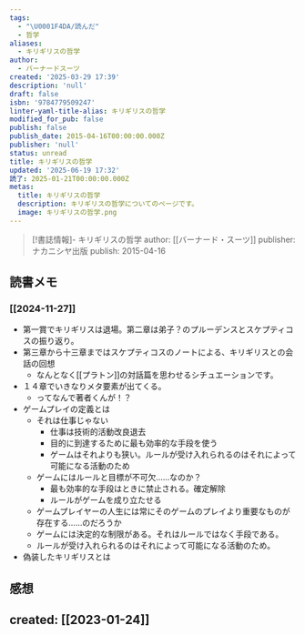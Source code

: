 ```yaml
---
tags:
  - "\U0001F4DA/読んだ"
  - 哲学
aliases:
  - キリギリスの哲学
author:
  - バーナードスーツ
created: '2025-03-29 17:39'
description: 'null'
draft: false
isbn: '9784779509247'
linter-yaml-title-alias: キリギリスの哲学
modified_for_pub: false
publish: false
publish_date: 2015-04-16T00:00:00.000Z
publisher: 'null'
status: unread
title: キリギリスの哲学
updated: '2025-06-19 17:32'
読了: 2025-01-21T00:00:00.000Z
metas:
  title: キリギリスの哲学
  description: キリギリスの哲学についてのページです。
  image: キリギリスの哲学.png
---
```

> [!書誌情報]-
>  キリギリスの哲学
>  author: [[バーナード・スーツ]]
>  publisher: ナカニシヤ出版
>  publish: 2015-04-16 
　
## 読書メモ
### [[2024-11-27]]
- 第一賞でキリギリスは退場。第二章は弟子？のプルーデンスとスケプティコスの振り返り。
- 第三章から十三章まではスケプティコスのノートによる、キリギリスとの会話の回想
	- なんとなく[[プラトン]]の対話篇を思わせるシチュエーションです。
- １４章でいきなりメタ要素が出てくる。
	- ってなんで著者くんが！？
- ゲームプレイの定義とは
	- それは仕事じゃない
		- 仕事は技術的活動改良退去
		- 目的に到達するために最も効率的な手段を使う
		- ゲームはそれよりも狭い。ルールが受け入れられるのはそれによって可能になる活動のため
	- ゲームにはルールと目標が不可欠……なのか？
		- 最も効率的な手段はときに禁止される。確定解除
		- ルールがゲームを成り立たせる
	- ゲームプレイヤーの人生には常にそのゲームのプレイより重要なものが存在する……のだろうか
	- ゲームには決定的な制限がある。それはルールではなく手段である。
	- ルールが受け入れられるのはそれによって可能になる活動のため。
- 偽装したキリギリスとは
## 感想
## created: [[2023-01-24]]
